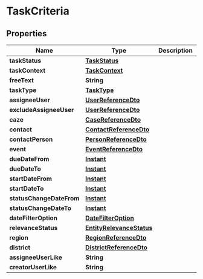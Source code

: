 # TaskCriteria

## Properties
Name | Type | Description | Notes
------------ | ------------- | ------------- | -------------
**taskStatus** | [**TaskStatus**](TaskStatus.md) |  |  [optional]
**taskContext** | [**TaskContext**](TaskContext.md) |  |  [optional]
**freeText** | **String** |  |  [optional]
**taskType** | [**TaskType**](TaskType.md) |  |  [optional]
**assigneeUser** | [**UserReferenceDto**](UserReferenceDto.md) |  |  [optional]
**excludeAssigneeUser** | [**UserReferenceDto**](UserReferenceDto.md) |  |  [optional]
**caze** | [**CaseReferenceDto**](CaseReferenceDto.md) |  |  [optional]
**contact** | [**ContactReferenceDto**](ContactReferenceDto.md) |  |  [optional]
**contactPerson** | [**PersonReferenceDto**](PersonReferenceDto.md) |  |  [optional]
**event** | [**EventReferenceDto**](EventReferenceDto.md) |  |  [optional]
**dueDateFrom** | [**Instant**](OffsetDateTime.md) |  |  [optional]
**dueDateTo** | [**Instant**](OffsetDateTime.md) |  |  [optional]
**startDateFrom** | [**Instant**](OffsetDateTime.md) |  |  [optional]
**startDateTo** | [**Instant**](OffsetDateTime.md) |  |  [optional]
**statusChangeDateFrom** | [**Instant**](OffsetDateTime.md) |  |  [optional]
**statusChangeDateTo** | [**Instant**](OffsetDateTime.md) |  |  [optional]
**dateFilterOption** | [**DateFilterOption**](DateFilterOption.md) |  |  [optional]
**relevanceStatus** | [**EntityRelevanceStatus**](EntityRelevanceStatus.md) |  |  [optional]
**region** | [**RegionReferenceDto**](RegionReferenceDto.md) |  |  [optional]
**district** | [**DistrictReferenceDto**](DistrictReferenceDto.md) |  |  [optional]
**assigneeUserLike** | **String** |  |  [optional]
**creatorUserLike** | **String** |  |  [optional]
